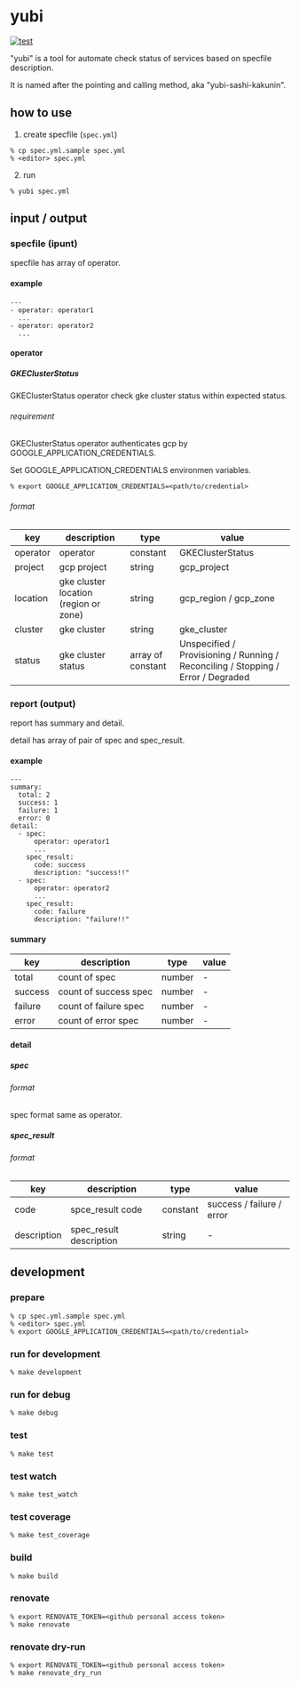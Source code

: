 # yubi

[![test](https://github.com/yukihir0/yubi/workflows/test/badge.svg)](https://github.com/yukihir0/yubi/actions?query=workflow%3Atest)

"yubi" is a tool for automate check status of services based on specfile description.

It is named after the pointing and calling method, aka "yubi-sashi-kakunin".

## how to use

1. create specfile (`spec.yml`)

```
% cp spec.yml.sample spec.yml
% <editor> spec.yml
```

2. run

```
% yubi spec.yml
```

## input / output

### specfile (ipunt)

specfile has array of operator.

#### example

```
---
- operator: operator1
  ...
- operator: operator2
  ...
```

#### operator

##### GKEClusterStatus

GKEClusterStatus operator check gke cluster status within expected status.

###### requirement

GKEClusterStatus operator authenticates gcp by GOOGLE_APPLICATION_CREDENTIALS.

Set GOOGLE_APPLICATION_CREDENTIALS environmen variables.

```
% export GOOGLE_APPLICATION_CREDENTIALS=<path/to/credential>
```

###### format

| key      | description                           | type              | value                                                                            |
| -------- | ------------------------------------- | ----------------- | -------------------------------------------------------------------------------- |
| operator | operator                              | constant          | GKEClusterStatus                                                                 |
| project  | gcp project                           | string            | gcp_project                                                                      |
| location | gke cluster location (region or zone) | string            | gcp_region / gcp_zone                                                            |
| cluster  | gke cluster                           | string            | gke_cluster                                                                      |
| status   | gke cluster status                    | array of constant | Unspecified / Provisioning / Running / Reconciling / Stopping / Error / Degraded |

### report (output)

report has summary and detail.

detail has array of pair of spec and spec_result.

#### example

```
---
summary:
  total: 2
  success: 1
  failure: 1
  error: 0
detail:
  - spec:
      operator: operator1
      ...
    spec_result:
      code: success
      description: "success!!"
  - spec:
      operator: operator2
      ...
    spec_result:
      code: failure
      description: "failure!!"
```

#### summary

| key     | description           | type   | value |
| ------- | --------------------- | ------ | ----- |
| total   | count of spec         | number | -     |
| success | count of success spec | number | -     |
| failure | count of failure spec | number | -     |
| error   | count of error spec   | number | -     |

#### detail

##### spec

###### format

spec format same as operator.

##### spec_result

###### format

| key         | description             | type     | value                     |
| ----------- | ----------------------- | -------- | ------------------------- |
| code        | spce_result code        | constant | success / failure / error |
| description | spec_result description | string   | -                         |

## development

### prepare

```
% cp spec.yml.sample spec.yml
% <editor> spec.yml
% export GOOGLE_APPLICATION_CREDENTIALS=<path/to/credential>
```

### run for development

```
% make development
```

### run for debug

```
% make debug
```

### test

```
% make test
```

### test watch

```
% make test_watch
```

### test coverage

```
% make test_coverage
```

### build

```
% make build
```

### renovate

```
% export RENOVATE_TOKEN=<github personal access token>
% make renovate
```

### renovate dry-run

```
% export RENOVATE_TOKEN=<github personal access token>
% make renovate_dry_run
```
